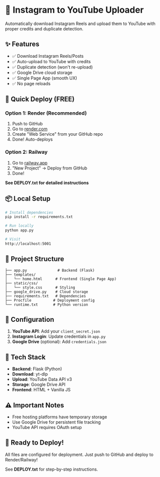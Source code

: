 # 🎥 Instagram to YouTube Uploader

Automatically download Instagram Reels and upload them to YouTube with proper credits and duplicate detection.

## ✨ Features

- ✅ Download Instagram Reels/Posts
- ✅ Auto-upload to YouTube with credits
- ✅ Duplicate detection (won't re-upload)
- ✅ Google Drive cloud storage
- ✅ Single Page App (smooth UX)
- ✅ No page reloads

## 🚀 Quick Deploy (FREE)

### Option 1: Render (Recommended)
1. Push to GitHub
2. Go to [render.com](https://render.com)
3. Create "Web Service" from your GitHub repo
4. Done! Auto-deploys

### Option 2: Railway
1. Go to [railway.app](https://railway.app)
2. "New Project" → Deploy from GitHub
3. Done!

**See DEPLOY.txt for detailed instructions**

## 📦 Local Setup

```bash
# Install dependencies
pip install -r requirements.txt

# Run locally
python app.py

# Visit
http://localhost:5001
```

## 📁 Project Structure

```
├── app.py              # Backend (Flask)
├── templates/
│   └── home.html      # Frontend (Single Page App)
├── static/css/
│   └── style.css      # Styling
├── google_drive.py    # Cloud storage
├── requirements.txt   # Dependencies
├── Procfile          # Deployment config
└── runtime.txt       # Python version
```

## 🔧 Configuration

1. **YouTube API**: Add your `client_secret.json`
2. **Instagram Login**: Update credentials in `app.py`
3. **Google Drive** (optional): Add `credentials.json`

## 📝 Tech Stack

- **Backend**: Flask (Python)
- **Download**: yt-dlp
- **Upload**: YouTube Data API v3
- **Storage**: Google Drive API
- **Frontend**: HTML + Vanilla JS

## ⚠️ Important Notes

- Free hosting platforms have temporary storage
- Use Google Drive for persistent file tracking
- YouTube API requires OAuth setup

## 🎯 Ready to Deploy!

All files are configured for deployment. Just push to GitHub and deploy to Render/Railway!

See **DEPLOY.txt** for step-by-step instructions.
